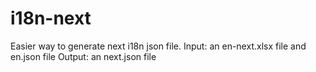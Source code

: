# i18n-next
Easier way to generate next i18n json file.
Input: an en-next.xlsx file and en.json file
Output: an next.json file